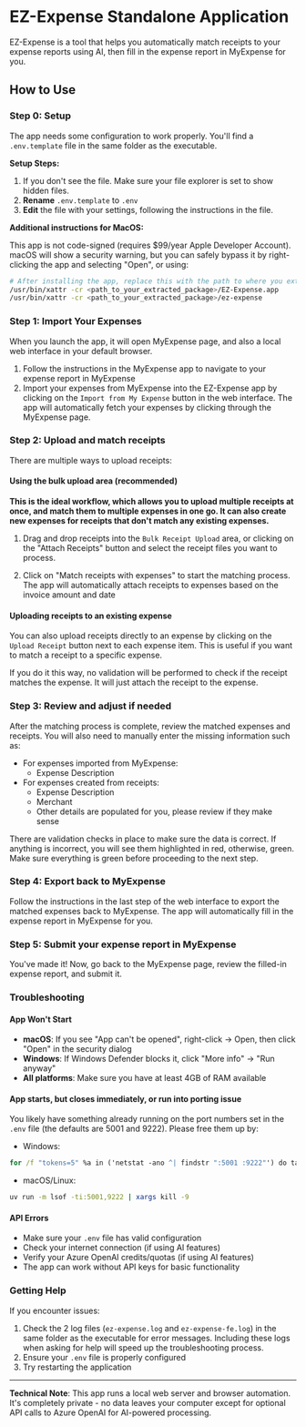 # EZ-Expense Standalone Application

EZ-Expense is a tool that helps you automatically match receipts to your expense reports using AI, then fill in the expense report in MyExpense for you.

## How to Use

### Step 0: Setup

The app needs some configuration to work properly. You'll find a `.env.template` file in the same folder as the executable.

**Setup Steps:**

1. If you don't see the file. Make sure your file explorer is set to show hidden files.
2. **Rename** `.env.template` to `.env`
3. **Edit** the file with your settings, following the instructions in the file.

**Additional instructions for MacOS:**

This app is not code-signed (requires $99/year Apple Developer Account). macOS will show a security warning, but you can safely bypass it by right-clicking the app and selecting "Open", or using:

```bash
# After installing the app, replace this with the path to where you extracted the zip file
/usr/bin/xattr -cr <path_to_your_extracted_package>/EZ-Expense.app
/usr/bin/xattr -cr <path_to_your_extracted_package>/ez-expense
```

### Step 1: Import Your Expenses

When you launch the app, it will open MyExpense page, and also a local web interface in your default browser.

1. Follow the instructions in the MyExpense app to navigate to your expense report in
   MyExpense
2. Import your expenses from MyExpense into the EZ-Expense app by clicking on the
   `Import from My Expense` button in the web interface. The app will automatically
   fetch your expenses by clicking through the MyExpense page.

### Step 2: Upload and match receipts

There are multiple ways to upload receipts:

#### Using the bulk upload area (recommended)

**This is the ideal workflow, which allows you to upload multiple receipts at once, and
match them to multiple expenses in one go. It can also create new expenses for receipts
that don't match any existing expenses.**

1. Drag and drop receipts into the `Bulk Receipt Upload` area, or clicking on the
"Attach Receipts" button and select the receipt files you want to process.

1. Click on "Match receipts with expenses" to start the matching process. The app will
automatically attach receipts to expenses based on the invoice amount and date

#### Uploading receipts to an existing expense

You can also upload receipts directly to an expense by clicking on the `Upload Receipt`
button next to each expense item. This is useful if you want to match a receipt to a
specific expense.

If you do it this way, no validation will be performed to check if the receipt matches
the expense. It will just attach the receipt to the expense.

### Step 3: Review and adjust if needed

After the matching process is complete, review the matched expenses and receipts. You
will also need to manually enter the missing information such as:

- For expenses imported from MyExpense:
  - Expense Description
- For expenses created from receipts:
  - Expense Description
  - Merchant
  - Other details are populated for you, please review if they make sense

There are validation checks in place to make sure the data is correct. If anything is
incorrect, you will see them highlighted in red, otherwise, green. Make sure everything
is green before proceeding to the next step.

### Step 4: Export back to MyExpense

Follow the instructions in the last step of the web interface to export the matched
expenses back to MyExpense. The app will automatically fill in the expense report in
MyExpense for you.

### Step 5: Submit your expense report in MyExpense

You've made it! Now, go back to the MyExpense page, review the filled-in expense
report, and submit it.

### Troubleshooting

#### App Won't Start

- **macOS**: If you see "App can't be opened", right-click → Open, then click "Open" in the security dialog
- **Windows**: If Windows Defender blocks it, click "More info" → "Run anyway"
- **All platforms**: Make sure you have at least 4GB of RAM available

#### App starts, but closes immediately, or run into porting issue

You likely have something already running on the port numbers set in the `.env` file (the defaults are 5001 and 9222). Please free them up by:

- Windows:

```cmd
for /f "tokens=5" %a in ('netstat -ano ^| findstr ":5001 :9222"') do taskkill /PID %a /F
```

- macOS/Linux:

```bash
uv run -m lsof -ti:5001,9222 | xargs kill -9
```

#### API Errors

- Make sure your `.env` file has valid configuration
- Check your internet connection (if using AI features)
- Verify your Azure OpenAI credits/quotas (if using AI features)
- The app can work without API keys for basic functionality

### Getting Help

If you encounter issues:

1. Check the 2 log files (`ez-expense.log` and `ez-expense-fe.log`) in the same folder
   as the executable for error messages. Including these logs when asking for help will
   speed up the troubleshooting process.
2. Ensure your `.env` file is properly configured
3. Try restarting the application

---

**Technical Note**: This app runs a local web server and browser automation. It's completely private - no data leaves your computer except for optional API calls to Azure OpenAI for AI-powered processing.

